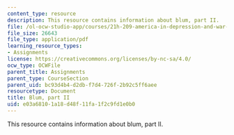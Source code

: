 ```yaml
---
content_type: resource
description: This resource contains information about blum, part II.
file: /ol-ocw-studio-app/courses/21h-209-america-in-depression-and-war-spring-2012/e03a68101a18d48f11fa1f2c9fd1e0b0_MIT21H_209S12_blum.pdf
file_size: 26643
file_type: application/pdf
learning_resource_types:
- Assignments
license: https://creativecommons.org/licenses/by-nc-sa/4.0/
ocw_type: OCWFile
parent_title: Assignments
parent_type: CourseSection
parent_uid: bc93d4b4-d2db-f7d4-726f-2b92c5ff6aee
resourcetype: Document
title: Blum, part II
uid: e03a6810-1a18-d48f-11fa-1f2c9fd1e0b0
---
```

This resource contains information about blum, part II.